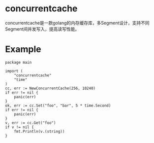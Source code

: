# concurrentcache
concurrentcache是一款golang的内存缓存库，多Segment设计，支持不同Segment间并发写入，提高读写性能。

# Example
```golang
package main

import (
    "concurrentcache"
	"time"
)
cc, err := NewConcurrentCache(256, 10240)
if err != nil {
    panic(err)
}
ok, err := cc.Set("foo", "bar", 5 * time.Second)
if err != nil {
    panic(err)
}
v, err := cc.Get("foo")
if v != nil {
    fmt.Println(v.(string))
}
```
